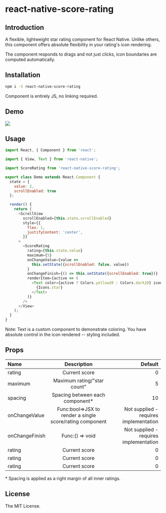 # react-native-score-rating

## Introduction

A flexible, lightweight star rating component for React Native. Unlike others, this component offers absolute flexibility in your rating's icon rendering.

The component responds to drags and not just clicks, icon boundaries are computed automatically.

## Installation

```sh
npm i -S react-native-score-rating
```

Component is entirely JS, no linking required.

## Demo

<img src="https://i.imgur.com/YtC6xgS.gif" />

## Usage

```js
import React, { Component } from 'react';

import { View, Text } from 'react-native';

import ScoreRating from 'react-native-score-rating';

export class Demo extends React.Component {
  state = {
    value: 2,
    scrollEnabled: true
  };

  render() {
    return (
      <ScrollView
        scrollEnabled={this.state.scrollEnabled}
        style={{
          flex: 1,
          justifyContent: 'center',
        }}
      >
        <ScoreRating
          rating={this.state.value}
          maximum={5}
          onChangeValue={value =>
            this.setState({scrollEnabled: false, value})
          }
          onChangeFinish={() => this.setState({scrollEnabled: true})}
          renderItem={active => (
            <Text color={active ? Colors.yellow20 : Colors.dark20} icon>
              {Icons.star}
            </Text>
          )}
        />
      </View>
    );
  }
}
```

Note: Text is a custom component to demonstrate coloring. You have absolute control in the icon rendered -- styling included.

## Props

| Name           |                       Description                        |                                Default |
| :------------- | :------------------------------------------------------: | -------------------------------------: |
| rating         |                      Current score                       |                                      0 |
| maximum        |               Maximum rating/"star count"                |                                      5 |
| spacing        |             Spacing between each component\*             |                                     10 |
| onChangeValue  | Func:bool=>JSX to render a single score/rating component | Not supplied - requires implementation |
| onChangeFinish |                     Func:() => void                      | Not supplied - requires implementation |
| rating         |                      Current score                       |                                      0 |
| rating         |                      Current score                       |                                      0 |
| rating         |                      Current score                       |                                      0 |

\* Spacing is applied as a right margin of all inner ratings.

## License

The MIT License.
